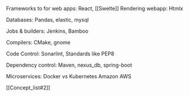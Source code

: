

Frameworks to for web apps:
React, [[Swelte]]
Rendering webapp:
Htmlx

Databases:
Pandas, elastic, mysql

Jobs & builders:
Jenkins, Bamboo

Compilers:
CMake, gnome

Code Control:
Sonarlint, Standards like PEP8

Dependency control:
Maven, nexus_db, spring-boot

Microservices:
Docker vs Kubernetes
Amazon AWS

[[Concept_list#2]]